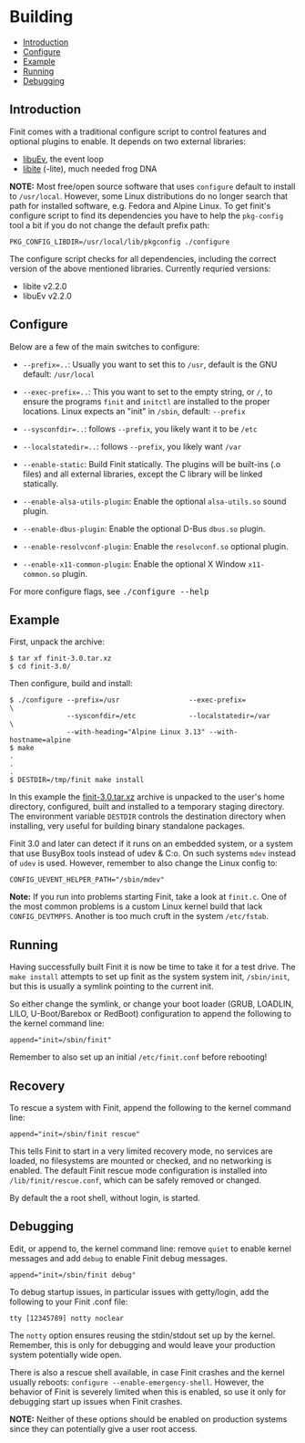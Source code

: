 Building
========

* [Introduction](#introduction)
* [Configure](#configure)
* [Example](#example)
* [Running](#running)
* [Debugging](#debugging)


Introduction
------------

Finit comes with a traditional configure script to control features and
optional plugins to enable.  It depends on two external libraries:

- [libuEv][], the event loop
- [libite][] (-lite), much needed frog DNA

**NOTE:** Most free/open source software that uses `configure` default
  to install to `/usr/local`.  However, some Linux distributions do no
  longer search that path for installed software, e.g. Fedora and Alpine
  Linux.  To get finit's configure script to find its dependencies you
  have to help the `pkg-config` tool a bit if you do not change the
  default prefix path:

    PKG_CONFIG_LIBDIR=/usr/local/lib/pkgconfig ./configure

The configure script checks for all dependencies, including the correct
version of the above mentioned libraries.  Currently requried versions:

- libite v2.2.0
- libuEv v2.2.0


Configure
---------

Below are a few of the main switches to configure:

* `--prefix=..`: Usually you want to set this to `/usr`, default is the GNU
  default: `/usr/local`

* `--exec-prefix=..`: This you want to set to the empty string, or `/`, to
  ensure the programs `finit` and `initctl` are installed to the proper
  locations.  Linux expects an "init" in `/sbin`, default: `--prefix`

* `--sysconfdir=..`: follows `--prefix`, you likely want it to be `/etc`

* `--localstatedir=..`: follows `--prefix`, you likely want `/var`

* `--enable-static`: Build Finit statically.  The plugins will be
  built-ins (.o files) and all external libraries, except the C library
  will be linked statically.

* `--enable-alsa-utils-plugin`: Enable the optional `alsa-utils.so` sound plugin.

* `--enable-dbus-plugin`: Enable the optional D-Bus `dbus.so` plugin.

* `--enable-resolvconf-plugin`: Enable the `resolvconf.so` optional plugin.

* `--enable-x11-common-plugin`: Enable the optional X Window `x11-common.so` plugin.

For more configure flags, see <kbd>./configure --help</kbd>


Example
-------

First, unpack the archive:

```shell
$ tar xf finit-3.0.tar.xz
$ cd finit-3.0/
```

Then configure, build and install:

```shell
$ ./configure --prefix=/usr                 --exec-prefix=                    \
              --sysconfdir=/etc             --localstatedir=/var              \
              --with-heading="Alpine Linux 3.13" --with-hostname=alpine
$ make
.
.
.
$ DESTDIR=/tmp/finit make install
```

In this example the [finit-3.0.tar.xz][1] archive is unpacked to the
user's home directory, configured, built and installed to a temporary
staging directory.  The environment variable `DESTDIR` controls the
destination directory when installing, very useful for building binary
standalone packages.

Finit 3.0 and later can detect if it runs on an embedded system, or a
system that use BusyBox tools instead of udev & C:o.  On such systems
`mdev` instead of `udev` is used.  However, remember to also change the
Linux config to:

    CONFIG_UEVENT_HELPER_PATH="/sbin/mdev"

**Note:** If you run into problems starting Finit, take a look at
  `finit.c`.  One of the most common problems is a custom Linux kernel
  build that lack `CONFIG_DEVTMPFS`.  Another is too much cruft in the
  system `/etc/fstab`.


Running
-------

Having successfully built Finit it is now be time to take it for a test
drive.  The `make install` attempts to set up finit as the system system
init, `/sbin/init`, but this is usually a symlink pointing to the
current init.

So either change the symlink, or change your boot loader (GRUB, LOADLIN,
LILO, U-Boot/Barebox or RedBoot) configuration to append the following
to the kernel command line:

```shell
append="init=/sbin/finit"
```

Remember to also set up an initial `/etc/finit.conf` before rebooting!


Recovery
--------

To rescue a system with Finit, append the following to the kernel
command line:

```shell
append="init=/sbin/finit rescue"
```

This tells Finit to start in a very limited recovery mode, no services
are loaded, no filesystems are mounted or checked, and no networking is
enabled.  The default Finit rescue mode configuration is installed into
`/lib/finit/rescue.conf`, which can be safely removed or changed.

By default the a root shell, without login, is started.


Debugging
---------

Edit, or append to, the kernel command line: remove `quiet` to enable
kernel messages and add `debug` to enable Finit debug messages.

```shell
append="init=/sbin/finit debug"
```

To debug startup issues, in particular issues with getty/login, add
the following to your Finit .conf file:

    tty [12345789] notty noclear

The `notty` option ensures reusing the stdin/stdout set up by the
kernel.  Remember, this is only for debugging and would leave your
production system potentially wide open.

There is also a rescue shell available, in case Finit crashes and the
kernel usually reboots: `configure --enable-emergency-shell`.  However,
the behavior of Finit is severely limited when this is enabled, so use
it only for debugging start up issues when Finit crashes.

**NOTE:** Neither of these options should be enabled on production
         systems since they can potentially give a user root access.


[1]:       ftp://troglobit.com/finit/finit-3.0.tar.xz
[libuEv]:  https://github.com/troglobit/libuev
[libite]:  https://github.com/troglobit/libite
